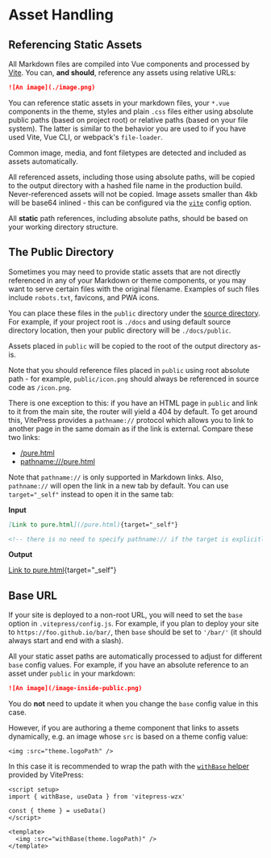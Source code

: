# Asset Handling

## Referencing Static Assets

All Markdown files are compiled into Vue components and processed by [Vite](https://vitejs.dev/guide/assets.html). You can, **and should**, reference any assets using relative URLs:

```md
![An image](./image.png)
```

You can reference static assets in your markdown files, your `*.vue` components in the theme, styles and plain `.css` files either using absolute public paths (based on project root) or relative paths (based on your file system). The latter is similar to the behavior you are used to if you have used Vite, Vue CLI, or webpack's `file-loader`.

Common image, media, and font filetypes are detected and included as assets automatically.

All referenced assets, including those using absolute paths, will be copied to the output directory with a hashed file name in the production build. Never-referenced assets will not be copied. Image assets smaller than 4kb will be base64 inlined - this can be configured via the [`vite`](../reference/site-config#vite) config option.

All **static** path references, including absolute paths, should be based on your working directory structure.

## The Public Directory

Sometimes you may need to provide static assets that are not directly referenced in any of your Markdown or theme components, or you may want to serve certain files with the original filename. Examples of such files include `robots.txt`, favicons, and PWA icons.

You can place these files in the `public` directory under the [source directory](./routing#source-directory). For example, if your project root is `./docs` and using default source directory location, then your public directory will be `./docs/public`.

Assets placed in `public` will be copied to the root of the output directory as-is.

Note that you should reference files placed in `public` using root absolute path - for example, `public/icon.png` should always be referenced in source code as `/icon.png`.

There is one exception to this: if you have an HTML page in `public` and link to it from the main site, the router will yield a 404 by default. To get around this, VitePress provides a `pathname://` protocol which allows you to link to another page in the same domain as if the link is external. Compare these two links:

- [/pure.html](/pure.html)
- <pathname:///pure.html>

Note that `pathname://` is only supported in Markdown links. Also, `pathname://` will open the link in a new tab by default. You can use `target="_self"` instead to open it in the same tab:

**Input**

```md
[Link to pure.html](/pure.html){target="_self"}

<!-- there is no need to specify pathname:// if the target is explicitly specified -->
```

**Output**

[Link to pure.html](/pure.html){target="_self"}

## Base URL

If your site is deployed to a non-root URL, you will need to set the `base` option in `.vitepress/config.js`. For example, if you plan to deploy your site to `https://foo.github.io/bar/`, then `base` should be set to `'/bar/'` (it should always start and end with a slash).

All your static asset paths are automatically processed to adjust for different `base` config values. For example, if you have an absolute reference to an asset under `public` in your markdown:

```md
![An image](/image-inside-public.png)
```

You do **not** need to update it when you change the `base` config value in this case.

However, if you are authoring a theme component that links to assets dynamically, e.g. an image whose `src` is based on a theme config value:

```vue
<img :src="theme.logoPath" />
```

In this case it is recommended to wrap the path with the [`withBase` helper](../reference/runtime-api#withbase) provided by VitePress:

```vue
<script setup>
import { withBase, useData } from 'vitepress-wzx'

const { theme } = useData()
</script>

<template>
  <img :src="withBase(theme.logoPath)" />
</template>
```
